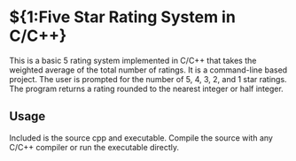# ${1:Five Star Rating System in C/C++}
This is a basic 5 rating system implemented in C/C++ that takes the weighted average of the total number of ratings. It is a command-line based project. The user is prompted for the number of 5, 4, 3, 2, and 1 star ratings. The program returns a rating rounded to the nearest integer or half integer. 
## Usage
Included is the source cpp and executable. Compile the source with any C/C++ compiler or run the executable directly.
